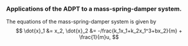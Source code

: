 ### Applications of the ADPT to a mass-spring-damper system.

The equations of the mass-spring-damper system is given by
$$
\dot{x}_1 &= x_2,
\dot{x}_2 &= -/frac{k_1x_1+k_2x_1^3+bx_2}{m} + \frac{1}{m}u,
$$
